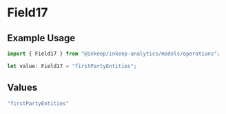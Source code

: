 # Field17

## Example Usage

```typescript
import { Field17 } from "@inkeep/inkeep-analytics/models/operations";

let value: Field17 = "firstPartyEntities";
```

## Values

```typescript
"firstPartyEntities"
```